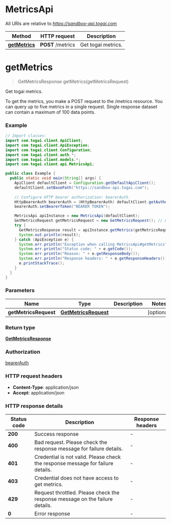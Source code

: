 # MetricsApi

All URIs are relative to *https://sandbox-api.togai.com*

| Method | HTTP request | Description |
|------------- | ------------- | -------------|
| [**getMetrics**](MetricsApi.md#getMetrics) | **POST** /metrics | Get togai metrics. |


<a name="getMetrics"></a>
# **getMetrics**
> GetMetricsResponse getMetrics(getMetricsRequest)

Get togai metrics.

To get the metrics, you make a POST request to the /metrics resource. You can query up to five metrics in a single request. Single response dataset can contain a maximum of 100 data points.

### Example
```java
// Import classes:
import com.togai.client.ApiClient;
import com.togai.client.ApiException;
import com.togai.client.Configuration;
import com.togai.client.auth.*;
import com.togai.client.models.*;
import com.togai.client.api.MetricsApi;

public class Example {
  public static void main(String[] args) {
    ApiClient defaultClient = Configuration.getDefaultApiClient();
    defaultClient.setBasePath("https://sandbox-api.togai.com");
    
    // Configure HTTP bearer authorization: bearerAuth
    HttpBearerAuth bearerAuth = (HttpBearerAuth) defaultClient.getAuthentication("bearerAuth");
    bearerAuth.setBearerToken("BEARER TOKEN");

    MetricsApi apiInstance = new MetricsApi(defaultClient);
    GetMetricsRequest getMetricsRequest = new GetMetricsRequest(); // GetMetricsRequest | 
    try {
      GetMetricsResponse result = apiInstance.getMetrics(getMetricsRequest);
      System.out.println(result);
    } catch (ApiException e) {
      System.err.println("Exception when calling MetricsApi#getMetrics");
      System.err.println("Status code: " + e.getCode());
      System.err.println("Reason: " + e.getResponseBody());
      System.err.println("Response headers: " + e.getResponseHeaders());
      e.printStackTrace();
    }
  }
}
```

### Parameters

| Name | Type | Description  | Notes |
|------------- | ------------- | ------------- | -------------|
| **getMetricsRequest** | [**GetMetricsRequest**](GetMetricsRequest.md)|  | [optional] |

### Return type

[**GetMetricsResponse**](GetMetricsResponse.md)

### Authorization

[bearerAuth](../README.md#bearerAuth)

### HTTP request headers

 - **Content-Type**: application/json
 - **Accept**: application/json

### HTTP response details
| Status code | Description | Response headers |
|-------------|-------------|------------------|
| **200** | Success response |  -  |
| **400** | Bad request. Please check the response message for failure details. |  -  |
| **401** | Credential is not valid. Please check the response message for failure details. |  -  |
| **403** | Credential does not have access to get metrics. |  -  |
| **429** | Request throttled. Please check the response message on the failure details. |  -  |
| **0** | Error response |  -  |

